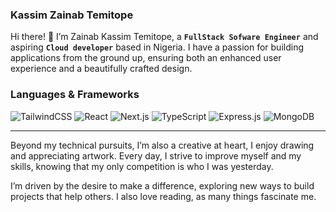 ### Kassim Zainab Temitope

Hi there! 👋 I’m Zainab Kassim Temitope, a **`FullStack Sofware Engineer`** and aspiring **`Cloud developer`** based in Nigeria. I have a passion for building applications from the ground up, ensuring both an enhanced user experience and a beautifully crafted design.

### Languages & Frameworks

<div align="left">
   <img src="https://img.shields.io/badge/TailwindCSS-%2346A2F6.svg?style=for-the-badge&logo=tailwindcss&logoColor=white" alt="TailwindCSS" />
  <img src="https://img.shields.io/badge/React-%2361DAFB.svg?style=for-the-badge&logo=react&logoColor=%2361DAFB" alt="React" />
  <img src="https://img.shields.io/badge/Next.js-%23000000.svg?style=for-the-badge&logo=next.js&logoColor=white" alt="Next.js" />
  <img src="https://img.shields.io/badge/TypeScript-%23007ACC.svg?style=for-the-badge&logo=typescript&logoColor=white" alt="TypeScript" />
  <img src="https://img.shields.io/badge/Express.js-%23404d59.svg?style=for-the-badge&logo=express&logoColor=white" alt="Express.js" />
  <img src="https://img.shields.io/badge/MongoDB-%2347A248.svg?style=for-the-badge&logo=mongodb&logoColor=white" alt="MongoDB" />
</div>


---
Beyond my technical pursuits, I’m also a creative at heart, I enjoy drawing and appreciating artwork. Every day, I strive to improve myself and my skills, knowing that my only competition is who I was yesterday.

I’m driven by the desire to make a difference, exploring new ways to build projects that help others. I also love reading, as many things fascinate me.
